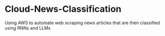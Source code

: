 # Cloud-News-Classification
Using AWS to automate web scraping news articles that are then classified using RNNs and LLMs
